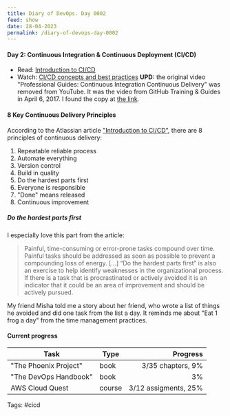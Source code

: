 ```yaml
---
title: Diary of DevOps. Day 0002
feed: show
date: 28-04-2023
permalink: /diary-of-devops-day-0002
---
```


#### **Day 2: Continuous Integration & Continuous Deployment (CI/CD)**
- Read: [Introduction to CI/CD](https://www.atlassian.com/continuous-delivery/principles)
- Watch: [CI/CD concepts and best practices](https://www.youtube.com/watch?v=xSv_m3KhUO8)
**UPD:** the original video "Professional Guides: Continuous Integration Continuous Delivery" was removed from YouTube. It was the video from GitHub Training & Guides in April 6, 2017. I found the copy at [the link](https://www.youtube.com/watch?v=NvAIvqtqXu4).

#### 8 Key Continuous Delivery Principles
According to the Atlassian article ["Introduction to CI/CD"](https://www.atlassian.com/continuous-delivery/principles), there are 8 principles of continuous delivery:
1. Repeatable reliable process
2. Automate everything
3. Version control
4. Build in quality
5. Do the hardest parts first
6. Everyone is responsible
7. "Done" means released
8. Continuous improvement

##### Do the hardest parts first
I especially love this part from the article:

> Painful, time-consuming or error-prone tasks compound over time. Painful tasks should be addressed as soon as possible to prevent a compounding loss of energy. \[...\] “Do the hardest parts first” is also an exercise to help identify weaknesses in the organizational process. If there is a task that is procrastinated or actively avoided it is an indicator that it could be an area of improvement and should be actively pursued.

My friend Misha told me a story about her friend, who wrote a list of things he avoided and did one task from the list a day. It reminds me about "Eat 1 frog a day" from the time management practices.


#### Current progress

Task | Type | Progress
--- | --- | ---:
"The Phoenix Project" | book | 3/35 chapters, 9%
"The DevOps Handbook" | book | 3%
AWS Cloud Quest | course | 3/12 assigments, 25%

Tags: #cicd